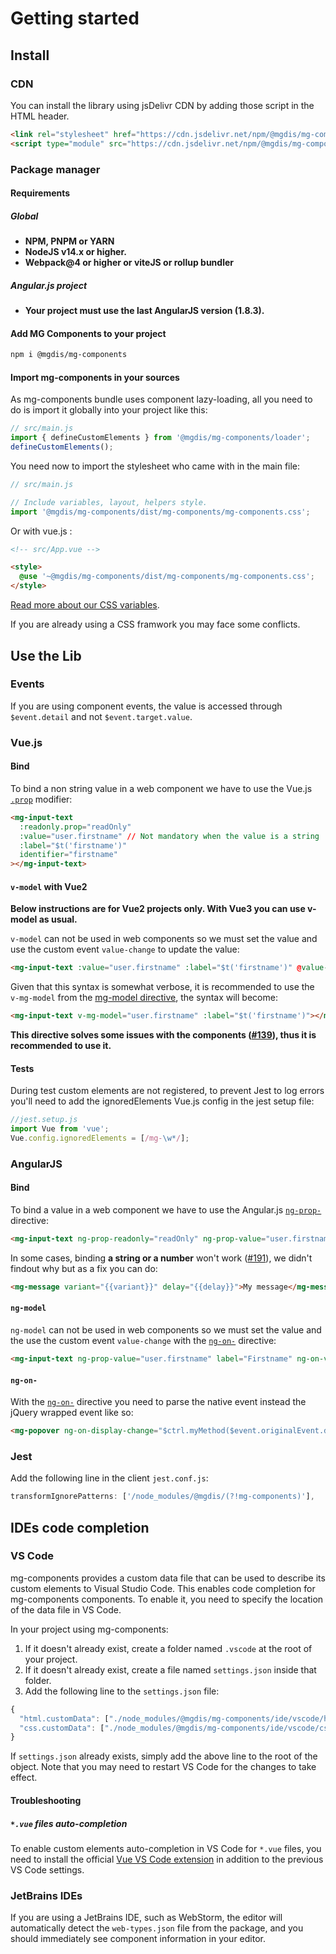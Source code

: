 # Getting started

## Install

### CDN

You can install the library using jsDelivr CDN by adding those script in the HTML header.

```html
<link rel="stylesheet" href="https://cdn.jsdelivr.net/npm/@mgdis/mg-components@6/dist/mg-components/mg-components.css" />
<script type="module" src="https://cdn.jsdelivr.net/npm/@mgdis/mg-components@6/dist/mg-components/mg-components.esm.js"></script>
```

### Package manager

#### Requirements

##### Global

- **NPM, PNPM or YARN**
- **NodeJS v14.x or higher.**
- **Webpack@4 or higher or viteJS or rollup bundler**

##### Angular.js project

- **Your project must use the last AngularJS version (1.8.3).**

#### Add MG Components to your project

```bash
npm i @mgdis/mg-components
```

#### Import mg-components in your sources

As mg-components bundle uses component lazy-loading, all you need to do is import it globally into your project like this:

```js
// src/main.js
import { defineCustomElements } from '@mgdis/mg-components/loader';
defineCustomElements();
```

You need now to import the stylesheet who came with in the main file:

```js
// src/main.js

// Include variables, layout, helpers style.
import '@mgdis/mg-components/dist/mg-components/mg-components.css';
```

Or with vue.js :

```html
<!-- src/App.vue -->

<style>
  @use '~@mgdis/mg-components/dist/mg-components/mg-components.css';
</style>
```

[Read more about our CSS variables](./?path=/docs/css-variables--docs).

If you are already using a CSS framwork you may face some conflicts.

## Use the Lib

### Events

If you are using component events, the value is accessed through `$event.detail` and not `$event.target.value`.

### Vue.js

#### Bind

To bind a non string value in a web component we have to use the Vue.js [`.prop`](https://v2.vuejs.org/v2/api/#v-bind) modifier:

```html
<mg-input-text
  :readonly.prop="readOnly"
  :value="user.firstname" // Not mandatory when the value is a string
  :label="$t('firstname')"
  identifier="firstname"
></mg-input-text>
```

#### `v-model` with Vue2

**Below instructions are for Vue2 projects only. With Vue3 you can use v-model as usual.**

`v-model` can not be used in web components so we must set the value and use the custom event `value-change` to update the value:

```html
<mg-input-text :value="user.firstname" :label="$t('firstname')" @value-change="user.firstname = $event.detail"></mg-input-text>
```

Given that this syntax is somewhat verbose, it is recommended to use the `v-mg-model` from the [mg-model directive](http://core.pages.mgdis.fr/core-back/core/docs/mg-components-helpers/mg-model-vue), the syntax will become:

```html
<mg-input-text v-mg-model="user.firstname" :label="$t('firstname')"></mg-input-text>
```

**This directive solves some issues with the components ([#139](https://gitlab.mgdis.fr/core/core-ui/mg-components/-/issues/139)), thus it is recommended to use it.**

#### Tests

During test custom elements are not registered, to prevent Jest to log errors you'll need to add the ignoredElements Vue.js config in the jest setup file:

```js
//jest.setup.js
import Vue from 'vue';
Vue.config.ignoredElements = [/mg-\w*/];
```

### AngularJS

#### Bind

To bind a value in a web component we have to use the Angular.js [`ng-prop-`](https://docs.angularjs.org/api/ng/directive/ngProp) directive:

```html
<mg-input-text ng-prop-readonly="readOnly" ng-prop-value="user.firstname" label="Firstname" identifier="firstname"></mg-input-text>
```

In some cases, binding **a string or a number** won't work ([#191](https://gitlab.mgdis.fr/core/core-ui/mg-components/-/issues/191)), we didn't findout why but as a fix you can do:

```html
<mg-message variant="{{variant}}" delay="{{delay}}">My message</mg-message>
```

#### `ng-model`

`ng-model` can not be used in web components so we must set the value and the use the custom event `value-change` with the [`ng-on-`](https://docs.angularjs.org/api/ng/directive/ngOn) directive:

```html
<mg-input-text ng-prop-value="user.firstname" label="Firstname" ng-on-value-change="user.firstname = $event.detail"></mg-input-text>
```

#### `ng-on-`

With the [`ng-on-`](https://docs.angularjs.org/api/ng/directive/ngOn) directive you need to parse the native event instead the jQuery wrapped event like so:

```html
<mg-popover ng-on-display-change="$ctrl.myMethod($event.originalEvent.detail)"></mg-popover>
```

### Jest

Add the following line in the client `jest.conf.js`:

```js
transformIgnorePatterns: ['/node_modules/@mgdis/(?!mg-components)'],
```

## IDEs code completion

### VS Code

mg-components provides a custom data file that can be used to describe its custom elements to Visual Studio Code. This enables code completion for mg-components components. To enable it, you need to specify the location of the data file in VS Code.

In your project using mg-components:

1. If it doesn't already exist, create a folder named `.vscode` at the root of your project.
2. If it doesn't already exist, create a file named `settings.json` inside that folder.
3. Add the following line to the `settings.json` file:

```js
{
  "html.customData": ["./node_modules/@mgdis/mg-components/ide/vscode/html-custom-data.json"],
  "css.customData": ["./node_modules/@mgdis/mg-components/ide/vscode/css-custom-data.json"]
}
```

If `settings.json` already exists, simply add the above line to the root of the object. Note that you may need to restart VS Code for the changes to take effect.

#### Troubleshooting

##### `*.vue` files auto-completion

To enable custom elements auto-completion in VS Code for `*.vue` files, you need to install the official [Vue VS Code extension](https://marketplace.visualstudio.com/items?itemName=Vue.volar) in addition to the previous VS Code settings.

### JetBrains IDEs

If you are using a JetBrains IDE, such as WebStorm, the editor will automatically detect the `web-types.json` file from the package, and you should immediately see component information in your editor.
